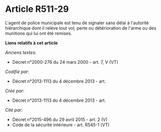 # Article R511-29

L'agent de police municipale est tenu de signaler sans délai à l'autorité hiérarchique dont il relève tout vol, perte ou
détérioration de l'arme ou des munitions qui lui ont été remises.

**Liens relatifs à cet article**

_Anciens textes_:

  - Décret n°2000-276 du 24 mars 2000 - art. 7, V (VT)

_Codifié par_:

  - Décret n°2013-1113 du 4 décembre 2013 - art.

_Créé par_:

  - Décret n°2013-1113 du 4 décembre 2013 - art.

_Cité par_:

  - Décret n°2015-496 du 29 avril 2015 - art. 2 (V)
  - Code de la sécurité intérieure - art. R545-1 (VT)
